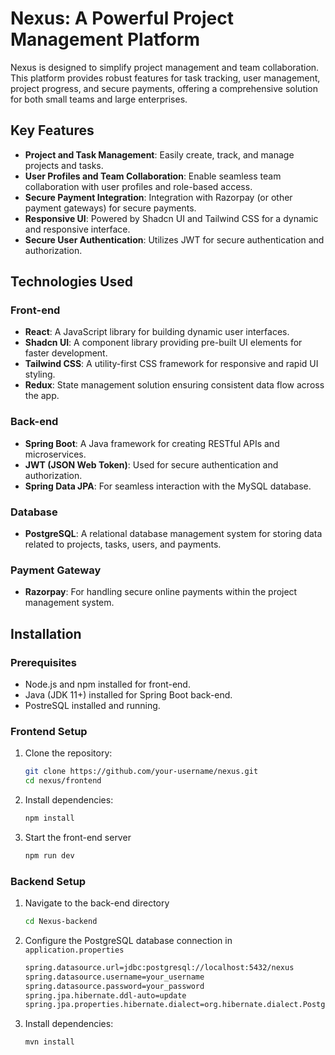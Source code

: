 # Nexus: A Powerful Project Management Platform

Nexus is designed to simplify project management and team collaboration. This platform provides robust features for task tracking, user management, project progress, and secure payments, offering a comprehensive solution for both small teams and large enterprises.

## Key Features

- **Project and Task Management**: Easily create, track, and manage projects and tasks.
- **User Profiles and Team Collaboration**: Enable seamless team collaboration with user profiles and role-based access.
- **Secure Payment Integration**: Integration with Razorpay (or other payment gateways) for secure payments.
- **Responsive UI**: Powered by Shadcn UI and Tailwind CSS for a dynamic and responsive interface.
- **Secure User Authentication**: Utilizes JWT for secure authentication and authorization.

## Technologies Used

### Front-end

- **React**: A JavaScript library for building dynamic user interfaces.
- **Shadcn UI**: A component library providing pre-built UI elements for faster development.
- **Tailwind CSS**: A utility-first CSS framework for responsive and rapid UI styling.
- **Redux**: State management solution ensuring consistent data flow across the app.

### Back-end

- **Spring Boot**: A Java framework for creating RESTful APIs and microservices.
- **JWT (JSON Web Token)**: Used for secure authentication and authorization.
- **Spring Data JPA**: For seamless interaction with the MySQL database.

### Database

- **PostgreSQL**: A relational database management system for storing data related to projects, tasks, users, and payments.

### Payment Gateway

- **Razorpay**: For handling secure online payments within the project management system.

## Installation

### Prerequisites

- Node.js and npm installed for front-end.
- Java (JDK 11+) installed for Spring Boot back-end.
- PostreSQL installed and running.

### Frontend Setup

1. Clone the repository:

   ```bash
   git clone https://github.com/your-username/nexus.git
   cd nexus/frontend

   ```

2. Install dependencies:

   ```bash
   npm install

   ```

3. Start the front-end server
   ```bash
   npm run dev
   ```

### Backend Setup

1. Navigate to the back-end directory

   ```bash
   cd Nexus-backend

   ```

2. Configure the PostgreSQL database connection in `application.properties`
   ```bash
   spring.datasource.url=jdbc:postgresql://localhost:5432/nexus
   spring.datasource.username=your_username
   spring.datasource.password=your_password
   spring.jpa.hibernate.ddl-auto=update
   spring.jpa.properties.hibernate.dialect=org.hibernate.dialect.PostgreSQLDialect
   ```
3. Install dependencies:
   ```bash
   mvn install 



